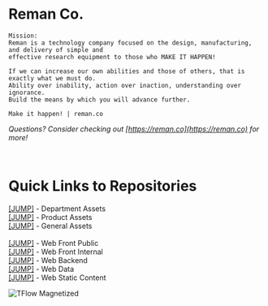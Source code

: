 
<h1>Reman Co.</h1>

```
Mission:
Reman is a technology company focused on the design, manufacturing, and delivery of simple and 
effective research equipment to those who MAKE IT HAPPEN! 

If we can increase our own abilities and those of others, that is exactly what we must do.
Ability over inability, action over inaction, understanding over ignorance.
Build the means by which you will advance further.

Make it happen! | reman.co
```

<i>Questions? Consider checking out  [https://reman.co](https://reman.co)  for more!</i>

<br>

<h1>Quick Links to Repositories</h1>

[[JUMP]](https://github.com/reman-co/department-assets) - Department Assets  
[[JUMP]](https://github.com/reman-co/product-assets) - Product Assets  
[[JUMP]](https://github.com/reman-co/general-assets) - General Assets  
<br>
[[JUMP]](https://github.com/reman-co/web-front-public) - Web Front Public  
[[JUMP]](https://github.com/reman-co/web-front-internal) - Web Front Internal  
[[JUMP]](https://github.com/reman-co/web-back) - Web Backend  
[[JUMP]](https://github.com/reman-co/web-data) - Web Data  
[[JUMP]](https://github.com/reman-co/web-static) - Web Static Content  


<img alt="TFlow Magnetized" src="http://d1oe4q7w4od22g.cloudfront.net/images/tflow-assem-flowsim.png"/>

